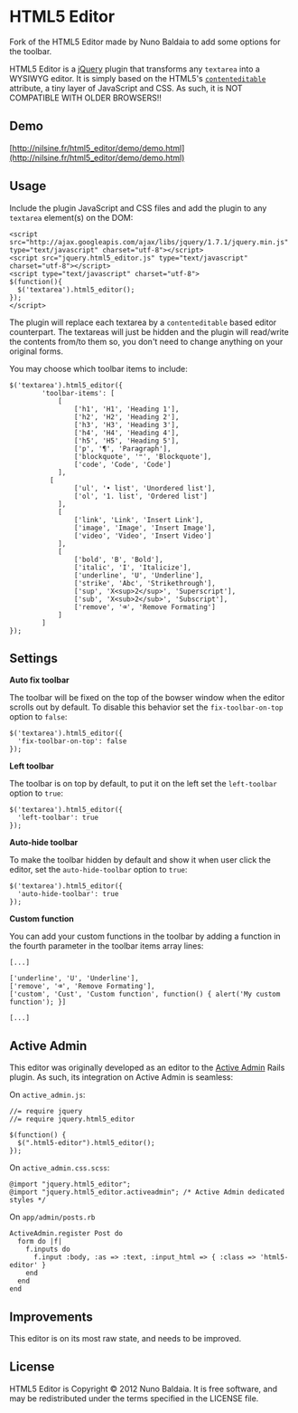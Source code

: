 HTML5 Editor
============

Fork of the HTML5 Editor made by Nuno Baldaia to add some options for the toolbar.

HTML5 Editor is a [jQuery](http://jquery.com/) plugin that transforms any `textarea` into a WYSIWYG editor. It is simply based on the HTML5's [`contenteditable`](http://html5demos.com/contenteditable) attribute, a tiny layer of JavaScript and CSS. As such, it is NOT COMPATIBLE WITH OLDER BROWSERS!!

Demo
----

[http://nilsine.fr/html5_editor/demo/demo.html](http://nilsine.fr/html5_editor/demo/demo.html)

Usage
-----

Include the plugin JavaScript and CSS files and add the plugin to any `textarea` element(s) on the DOM:

    <script src="http://ajax.googleapis.com/ajax/libs/jquery/1.7.1/jquery.min.js" type="text/javascript" charset="utf-8"></script>
    <script src="jquery.html5_editor.js" type="text/javascript" charset="utf-8"></script>
    <script type="text/javascript" charset="utf-8">
    $(function(){
      $('textarea').html5_editor();
    });
    </script>

The plugin will replace each textarea by a `contenteditable` based editor counterpart. The textareas will just be hidden and the plugin will read/write the contents from/to them so, you don't need to change anything on your original forms.

You may choose which toolbar items to include:

    $('textarea').html5_editor({
			'toolbar-items': [
				[
					['h1', 'H1', 'Heading 1'],
					['h2', 'H2', 'Heading 2'],
					['h3', 'H3', 'Heading 3'],
					['h4', 'H4', 'Heading 4'],
					['h5', 'H5', 'Heading 5'],
					['p', '¶', 'Paragraph'],
					['blockquote', '❝', 'Blockquote'],
					['code', 'Code', 'Code']
				],
			  [
					['ul', '• list', 'Unordered list'],
					['ol', '1. list', 'Ordered list']
				],
				[
					['link', 'Link', 'Insert Link'],
					['image', 'Image', 'Insert Image'],
					['video', 'Video', 'Insert Video']
				],
				[
					['bold', 'B', 'Bold'],
					['italic', 'I', 'Italicize'],
					['underline', 'U', 'Underline'],
					['strike', 'Abc', 'Strikethrough'],
					['sup', 'X<sup>2</sup>', 'Superscript'],
					['sub', 'X<sub>2</sub>', 'Subscript'],
					['remove', '⌫', 'Remove Formating']
				]
			]
    });
    
Settings
--------

**Auto fix toolbar**

The toolbar will be fixed on the top of the bowser window when the editor scrolls out by default.
To disable this behavior set the `fix-toolbar-on-top` option to `false`:

    $('textarea').html5_editor({
      'fix-toolbar-on-top': false
    });
    
**Left toolbar**

The toolbar is on top by default, to put it on the left set the `left-toolbar` option to `true`:

    $('textarea').html5_editor({
      'left-toolbar': true
    });
    
**Auto-hide toolbar**

To make the toolbar hidden by default and show it when user click the editor, set the `auto-hide-toolbar` option to `true`:

    $('textarea').html5_editor({
      'auto-hide-toolbar': true
    });
    
**Custom function**

You can add your custom functions in the toolbar by adding a function in the fourth parameter in the toolbar items array lines:

    [...]
    
    ['underline', 'U', 'Underline'],
    ['remove', '⌫', 'Remove Formating'],
    ['custom', 'Cust', 'Custom function', function() { alert('My custom function'); }]
    
    [...]


Active Admin
------------

This editor was originally developed as an editor to the [Active Admin](http://activeadmin.info/) Rails plugin. As such, its integration on Active Admin is seamless:

On `active_admin.js`:

    //= require jquery
    //= require jquery.html5_editor
    
    $(function() {  
      $(".html5-editor").html5_editor();
    });
    

On `active_admin.css.scss`:

    @import "jquery.html5_editor";
    @import "jquery.html5_editor.activeadmin"; /* Active Admin dedicated styles */

On `app/admin/posts.rb`

    ActiveAdmin.register Post do
      form do |f|
        f.inputs do
          f.input :body, :as => :text, :input_html => { :class => 'html5-editor' }
        end
      end
    end


Improvements
------------

This editor is on its most raw state, and needs to be improved.


License
-------

HTML5 Editor is Copyright © 2012 Nuno Baldaia. It is free software, and may be redistributed under the terms specified in the LICENSE file.
